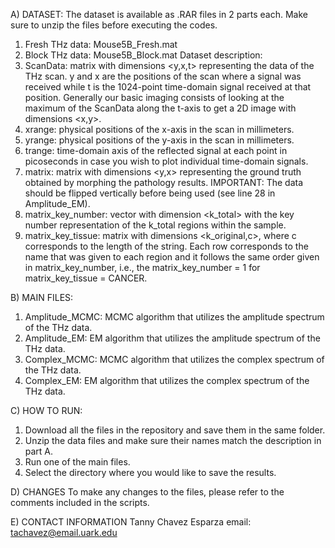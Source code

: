 A) DATASET:
The dataset is available as .RAR files in 2 parts each. Make sure to unzip the files before executing the codes.
  1. Fresh THz data: Mouse5B_Fresh.mat
  2. Block THz data: Mouse5B_Block.mat
Dataset description:
  1. ScanData: matrix with dimensions <y,x,t> representing the data of the THz scan. y and x are the positions of the scan where a signal
               was received while t is the 1024-point time-domain signal received at that position. Generally our basic imaging consists of
               looking at the maximum of the ScanData along the t-axis to get a 2D image with dimensions <x,y>.
  2. xrange: physical positions of the x-axis in the scan in millimeters.
  3. yrange: physical positions of the y-axis in the scan in millimeters.
  4. trange: time-domain axis of the reflected signal at each point in picoseconds in case you wish to plot individual time-domain signals.
  5. matrix: matrix with dimensions <y,x> representing the ground truth obtained by morphing the pathology results. IMPORTANT: The data
             should be flipped vertically before being used (see line 28 in Amplitude_EM).
  6. matrix_key_number: vector with dimension <k_total> with the key number representation of the k_total regions within the sample.
  7. matrix_key_tissue: matrix with dimensions <k_original,c>, where c corresponds to the length of the string. Each row corresponds to
                        the name that was given to each region and it follows the same order given in matrix_key_number, i.e., the
                        matrix_key_number = 1 for matrix_key_tissue = CANCER.

B) MAIN FILES:
  1. Amplitude_MCMC: MCMC algorithm that utilizes the amplitude spectrum of the THz data.
  2. Amplitude_EM: EM algorithm that utilizes the amplitude spectrum of the THz data.
  3. Complex_MCMC: MCMC algorithm that utilizes the complex spectrum of the THz data.
  4. Complex_EM: EM algorithm that utilizes the complex spectrum of the THz data.

C) HOW TO RUN:
  1. Download all the files in the repository and save them in the same folder.
  2. Unzip the data files and make sure their names match the description in part A.
  3. Run one of the main files.
  4. Select the directory where you would like to save the results.

D) CHANGES
To make any changes to the files, please refer to the comments included in the scripts.

E) CONTACT INFORMATION
Tanny Chavez Esparza
email: tachavez@email.uark.edu
